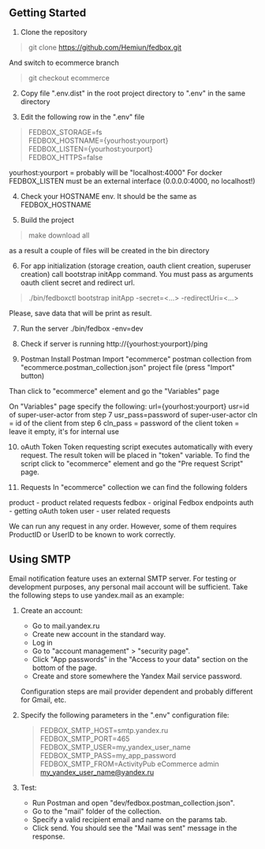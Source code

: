 ## Getting Started
1. Clone the repository
>   git clone https://github.com/Hemiun/fedbox.git

And switch to ecommerce branch
>git checkout ecommerce

2. Copy file ".env.dist" in the root project directory to ".env" in the same directory

3. Edit the following row in the ".env" file
> FEDBOX_STORAGE=fs  
> FEDBOX_HOSTNAME={yourhost:yourport}  
> FEDBOX_LISTEN={yourhost:yourport}  
> FEDBOX_HTTPS=false  

yourhost:yourport = probably will be "localhost:4000"
For docker FEDBOX_LISTEN  must be an external interface (0.0.0.0:4000, no localhost!)

4. Check your HOSTNAME env. It should be the same as FEDBOX_HOSTNAME

5. Build the project
>   make download all  

as a result a couple of files will be created in the bin directory

6. For app initialization (storage creation, oauth client creation, superuser creation) call bootstrap initApp command. You must pass as arguments oauth client secret and redirect url. 
 > ./bin/fedboxctl bootstrap initApp -secret=<...> -redirectUri=<...>
 
Please, save data that will be print as result.   

7. Run the server
    ./bin/fedbox -env=dev

8. Check if server is running http://{yourhost:yourport}/ping

9. Postman
    Install Postman
    Import "ecommerce" postman collection from "ecommerce.postman_collection.json" project file (press "Import" button)

Than click to "ecommerce" element and go the "Variables" page

On "Variables" page specify the following:
url={yourhost:yourport}
usr=id of super-user-actor from step 7
usr_pass=password of super-user-actor
cln = id of the client from step 6
cln_pass = password of the client
token = leave it empty, it's for internal use

10. oAuth Token
    Token requesting script executes automatically with every request. The result token will be placed in "token" variable.
    To find the script click to "ecommerce" element and go the "Pre request Script" page.

11. Requests
    In "ecommerce" collection we can find the following folders

product - product related requests
fedbox - original Fedbox endpoints
auth - getting oAuth token
user - user related requests

We can run  any request in any order. However, some of them requires ProductID or UserID to be known to work correctly.

## Using SMTP

Email notification feature uses an external SMTP server. For testing or development purposes, any personal mail account will be sufficient. Take the following steps to use yandex.mail as an example:

1. Create an account:

    - Go to mail.yandex.ru
    - Create new account in the standard way.
    - Log in
    - Go to "account management" > "security page".
    - Click "App passwords" in the "Access to your data" section on the bottom of the page.
    - Create and store somewhere the Yandex Mail service password.

    Configuration steps are mail provider dependent and probably different for Gmail, etc.

2. Specify the following parameters in the ".env" configuration file:

    > FEDBOX_SMTP_HOST=smtp.yandex.ru
    > FEDBOX_SMTP_PORT=465
    > FEDBOX_SMTP_USER=my_yandex_user_name
    > FEDBOX_SMTP_PASS=my_app_password
    > FEDBOX_SMTP_FROM=ActivityPub eCommerce admin <my_yandex_user_name@yandex.ru>

3. Test:

    - Run Postman and open "dev/fedbox.postman_collection.json".
    - Go to the "mail" folder of the collection.
    - Specify a valid recipient email and name on the params tab.
    - Click send. You should see the "Mail was sent" message in the response.
